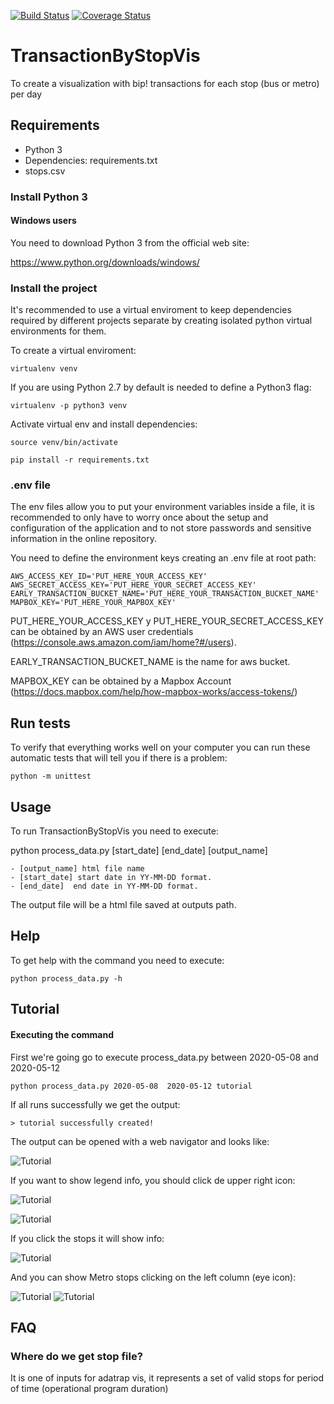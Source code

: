 [![Build Status](https://travis-ci.com/SmartcitySantiagoChile/TransactionByStopVis.svg?branch=master)](https://travis-ci.com/SmartcitySantiagoChile/TransactionByStopVis)
[![Coverage Status](https://coveralls.io/repos/github/SmartcitySantiagoChile/TransactionByStopVis/badge.svg?branch=master)](https://coveralls.io/github/SmartcitySantiagoChile/TransactionByStopVis?branch=master)

# TransactionByStopVis

To create a visualization with bip! transactions for each stop (bus or metro) per day

## Requirements

- Python 3
- Dependencies: requirements.txt
- stops.csv 
### Install Python 3
#### Windows users

You need to download  Python 3 from the official web site:
 
 https://www.python.org/downloads/windows/




### Install the project

It's recommended to use a virtual enviroment to keep dependencies required by different projects separate by creating isolated python virtual environments for them.

To create a virtual enviroment:

```
virtualenv venv
```
If you are using Python 2.7 by default is needed to define a Python3 flag:

```
virtualenv -p python3 venv
```

Activate virtual env and install dependencies:
```
source venv/bin/activate
 
pip install -r requirements.txt
```


### .env file
The env files allow you to put your environment variables inside a file,
 it is recommended to only have to worry once about the setup and configuration of the application
 and to not store passwords and sensitive information in the online repository.
 
You need to define the environment keys creating an .env file at root path:
```
AWS_ACCESS_KEY_ID='PUT_HERE_YOUR_ACCESS_KEY'
AWS_SECRET_ACCESS_KEY='PUT_HERE_YOUR_SECRET_ACCESS_KEY'
EARLY_TRANSACTION_BUCKET_NAME='PUT_HERE_YOUR_TRANSACTION_BUCKET_NAME'
MAPBOX_KEY='PUT_HERE_YOUR_MAPBOX_KEY'
```

PUT_HERE_YOUR_ACCESS_KEY y PUT_HERE_YOUR_SECRET_ACCESS_KEY can be obtained by an AWS user credentials (https://console.aws.amazon.com/iam/home?#/users).

EARLY_TRANSACTION_BUCKET_NAME is the name for aws bucket.

MAPBOX_KEY can be obtained by a Mapbox Account (https://docs.mapbox.com/help/how-mapbox-works/access-tokens/)

## Run tests
To verify that everything works well on your computer you can run these automatic tests that will tell you if there is a problem:

```
python -m unittest
```

## Usage    

To run TransactionByStopVis you need to execute:


python process_data.py [start_date] [end_date] [output_name]

```
- [output_name] html file name
- [start_date] start date in YY-MM-DD format.
- [end_date]  end date in YY-MM-DD format.
```



The output file will be a html file saved at outputs path. 
## Help

To get help with the command you need to execute:

```
python process_data.py -h 
```

## Tutorial

#### Executing the command

First we're going go to execute process_data.py between 2020-05-08 and 2020-05-12


```
python process_data.py 2020-05-08  2020-05-12 tutorial
```
If all runs successfully we get the output:
```
> tutorial successfully created!
```

The output can be opened with a web navigator and looks like:

![Tutorial](readme_data/tutorial-1.png)

If you want to show legend info, you should click de upper right icon:

![Tutorial](readme_data/tutorial-2.png)

![Tutorial](readme_data/tutorial-3.png)

If you click the stops it will show info:

![Tutorial](readme_data/tutorial-4.png)

And you can show Metro stops clicking on the left column (eye icon):

![Tutorial](readme_data/tutorial-5.png)
![Tutorial](readme_data/tutorial-6.png)



## FAQ

### Where do we get stop file?

It is one of inputs for adatrap vis, it represents a set of valid stops for period of time (operational program duration)

